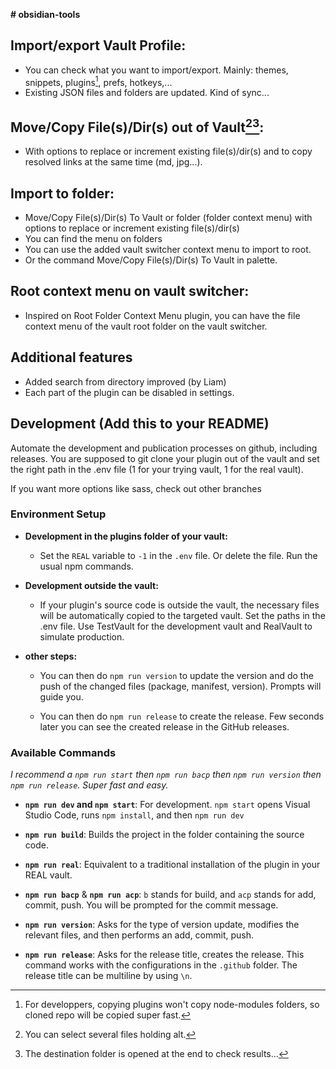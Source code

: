 **# obsidian-tools**

## Import/export Vault Profile:
- You can check what you want to import/export. Mainly: themes, snippets, plugins[^1], prefs, hotkeys,...
- Existing JSON files and folders are updated. Kind of sync...

## Move/Copy File(s)/Dir(s) out of Vault[^2][^3]:
- With options to replace or increment existing file(s)/dir(s) and to copy resolved links at the same time (md, jpg...).  

## Import to folder:
- Move/Copy File(s)/Dir(s) To Vault or folder (folder context menu) with options to replace or increment existing file(s)/dir(s)
- You can find the menu on folders 
- You can use the added vault switcher context menu to import to root.
- Or the command Move/Copy File(s)/Dir(s) To Vault in palette.

## Root context menu on vault switcher:
- Inspired on Root Folder Context Menu plugin, you can have the file context menu of the vault root folder on the vault switcher.

## Additional features
- Added search from directory improved (by Liam)
- Each part of the plugin can be disabled in settings.

[^1]: For developpers, copying plugins won't copy node-modules folders, so cloned repo will be copied super fast.
[^2]: You can select several files holding alt.
[^3]: The destination folder is opened at the end to check results...


## Development (Add this to your README)

Automate the development and publication processes on github, including releases. You are supposed to git clone your plugin out of the vault and set the right path in the .env file (1 for your trying vault, 1 for the real vault).  
  
If you want more options like sass, check out other branches     
  
### Environment Setup
  
- **Development in the plugins folder of your vault:**
  - Set the `REAL` variable to `-1` in the `.env` file. Or delete the file. Run the usual npm commands.

- **Development outside the vault:**
  - If your plugin's source code is outside the vault, the necessary files will be automatically copied to the targeted vault. Set the paths in the .env file. Use TestVault for the development vault and RealVault to simulate production.  
  
- **other steps:**   
  - You can then do `npm run version` to update the version and do the push of the changed files (package, manifest, version). Prompts will guide you.  
  
  - You can then do `npm run release` to create the release. Few seconds later you can see the created release in the GitHub releases.  

### Available Commands
  
*I recommend a `npm run start` then `npm run bacp` then `npm run version` then `npm run release`. Super fast and easy.*  
  
- **`npm run dev` and `npm start`**: For development. 
  `npm start` opens Visual Studio Code, runs `npm install`, and then `npm run dev`  
  
- **`npm run build`**: Builds the project in the folder containing the source code.  
  
- **`npm run real`**: Equivalent to a traditional installation of the plugin in your REAL vault.  
  
- **`npm run bacp`** & **`npm run acp`**: `b` stands for build, and `acp` stands for add, commit, push. You will be prompted for the commit message. 
  
- **`npm run version`**: Asks for the type of version update, modifies the relevant files, and then performs an add, commit, push.  
  
- **`npm run release`**: Asks for the release title, creates the release. This command works with the configurations in the `.github` folder. The release title can be multiline by using `\n`.